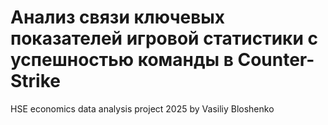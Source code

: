 # Анализ связи ключевых показателей игровой статистики с успешностью команды в Counter-Strike
HSE economics data analysis project 2025 by Vasiliy Bloshenko
